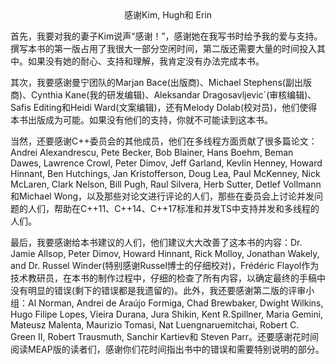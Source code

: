 <center>感谢Kim, Hugh和 Erin</center>

首先，我要对我的妻子Kim说声“感谢！”，感谢她在我写书时给予我的爱与支持。撰写本书的第一版占用了我很大一部分空闲时间，第二版还需要大量的时间投入其中。如果没有她的耐心、支持和理解，我肯定没有办法完成本书。

其次，我要感谢曼宁团队的Marjan Bace(出版商)、Michael Stephens(副出版商)、Cynthia Kane(我的研发编辑)、Aleksandar Dragosavljevic´(审核编辑)、Safis Editing和Heidi Ward(文案编辑)，还有Melody Dolab(校对员)，他们使得本书出版成为可能。如果没有他们的支持，你就不可能读到这本书。

当然，还要感谢C++委员会的其他成员，他们在多线程方面贡献了很多篇论文：Andrei Alexandrescu, Pete Becker, Bob Blainer, Hans Boehm, Beman Dawes, Lawrence Crowl, Peter Dimov, Jeff Garland, Kevlin Henney, Howard Hinnant, Ben Hutchings, Jan Kristofferson, Doug Lea, Paul McKenney, Nick McLaren, Clark Nelson, Bill Pugh, Raul Silvera, Herb Sutter, Detlef Vollmann和Michael Wong，以及那些对论文进行评论的人们，那些在委员会上讨论并发问题的人们，帮助在C++11、C++14、C++17标准和并发TS中支持并发和多线程的人们。

最后，我要感谢给本书建议的人们，他们建议大大改善了这本书的内容：Dr. Jamie Allsop, Peter Dimov, Howard Hinnant, Rick Molloy, Jonathan Wakely, and Dr. Russel Winder(特别感谢Russel博士的仔细校对)，Frédéric Flayol作为技术教研员，在本书的制作过程中，仔细的检查了所有内容，以确定最终的手稿中没有明显的错误(剩下的错误都是我遗留的)。此外，我还要感谢第二版的评审小组：Al Norman, Andrei de Araújo Formiga, Chad Brewbaker, Dwight Wilkins, Hugo Filipe Lopes, Vieira Durana, Jura Shikin, Kent R.Spillner, Maria Gemini, Mateusz Malenta, Maurizio Tomasi, Nat Luengnaruemitchai, Robert C. Green II, Robert Trausmuth, Sanchir Kartiev和 Steven Parr。还要感谢花时间阅读MEAP版的读者们，感谢你们花时间指出书中的错误和需要特别说明的部分。